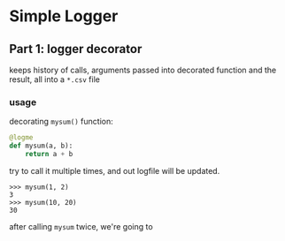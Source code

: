# Simple Logger

## Part 1: logger decorator

keeps history of calls, arguments passed into decorated function and the result, all 
into a `*.csv` file

### usage

decorating `mysum()` function:

```python
@logme
def mysum(a, b):
    return a + b
```

try to call it multiple times, and out logfile will be updated. 
```
>>> mysum(1, 2)
3
>>> mysum(10, 20)
30
```

after calling `mysum` twice, we're going to 